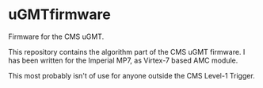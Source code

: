 uGMTfirmware
============

Firmware for the CMS uGMT.

This repository contains the algorithm part of the CMS uGMT firmware. I has been written for the Imperial MP7, as Virtex-7 based AMC module.

This most probably isn't of use for anyone outside the CMS Level-1 Trigger.
